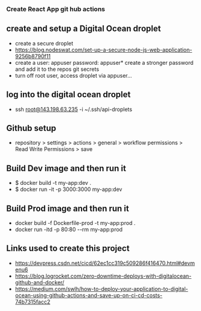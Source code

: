 ### Create React App git hub actions

## create and setup a Digital Ocean droplet

- create a secure droplet
- https://blog.nodeswat.com/set-up-a-secure-node-js-web-application-9256b8790f11
- create a user: appuser password: appuser* create a stronger password and add it to the repos git secrets
- turn off root user, access droplet via appuser...

## log into the digital ocean droplet

- ssh root@143.198.63.235 -i ~/.ssh/api-droplets

## Github setup

- repository > settings > actions > general > workflow permissions > Read Write Permissions > save

## Build Dev image and then run it

- $ docker build -t my-app:dev .
- $ docker run -it -p 3000:3000 my-app:dev

## Build Prod image and then run it

- docker build -f Dockerfile-prod -t my-app:prod .
- docker run -itd -p 80:80 --rm my-app:prod

## Links used to create this project

- https://devpress.csdn.net/cicd/62ec1cc319c509286f416470.html#devmenu6
- https://blog.logrocket.com/zero-downtime-deploys-with-digitalocean-github-and-docker/
- https://medium.com/swlh/how-to-deploy-your-application-to-digital-ocean-using-github-actions-and-save-up-on-ci-cd-costs-74b7315facc2
  